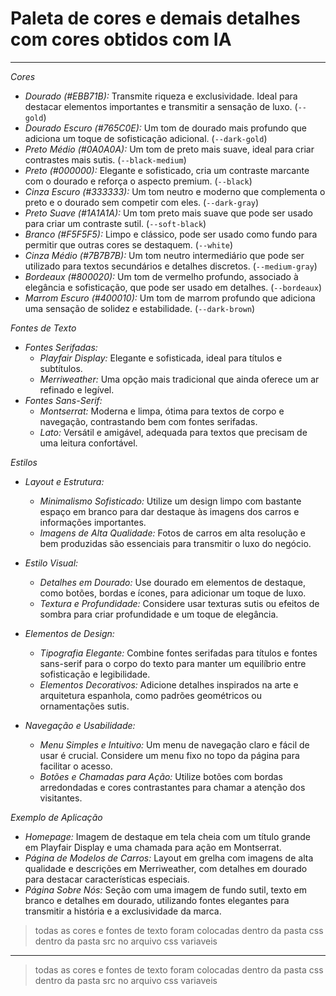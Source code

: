 # Paleta de cores e demais detalhes com cores obtidos com IA

---

*Cores*
- *Dourado (#EBB71B):* Transmite riqueza e exclusividade. Ideal para destacar elementos importantes e transmitir a sensação de luxo. (`--gold`)
- *Dourado Escuro (#765C0E):* Um tom de dourado mais profundo que adiciona um toque de sofisticação adicional. (`--dark-gold`)
- *Preto Médio (#0A0A0A):* Um tom de preto mais suave, ideal para criar contrastes mais sutis. (`--black-medium`)
- *Preto (#000000):* Elegante e sofisticado, cria um contraste marcante com o dourado e reforça o aspecto premium. (`--black`)
- *Cinza Escuro (#333333):* Um tom neutro e moderno que complementa o preto e o dourado sem competir com eles. (`--dark-gray`)
- *Preto Suave (#1A1A1A):* Um tom preto mais suave que pode ser usado para criar um contraste sutil. (`--soft-black`)
- *Branco (#F5F5F5):* Limpo e clássico, pode ser usado como fundo para permitir que outras cores se destaquem. (`--white`)
- *Cinza Médio (#7B7B7B):* Um tom neutro intermediário que pode ser utilizado para textos secundários e detalhes discretos. (`--medium-gray`)
- *Bordeaux (#800020):* Um tom de vermelho profundo, associado à elegância e sofisticação, que pode ser usado em detalhes. (`--bordeaux`)
- *Marrom Escuro (#400010):* Um tom de marrom profundo que adiciona uma sensação de solidez e estabilidade. (`--dark-brown`)

*Fontes de Texto*
- *Fontes Serifadas:*
  - *Playfair Display:* Elegante e sofisticada, ideal para títulos e subtítulos.
  - *Merriweather:* Uma opção mais tradicional que ainda oferece um ar refinado e legível.
- *Fontes Sans-Serif:*
  - *Montserrat:* Moderna e limpa, ótima para textos de corpo e navegação, contrastando bem com fontes serifadas.
  - *Lato:* Versátil e amigável, adequada para textos que precisam de uma leitura confortável.

*Estilos*
- *Layout e Estrutura:*
  - *Minimalismo Sofisticado:* Utilize um design limpo com bastante espaço em branco para dar destaque às imagens dos carros e informações importantes.
  - *Imagens de Alta Qualidade:* Fotos de carros em alta resolução e bem produzidas são essenciais para transmitir o luxo do negócio.

- *Estilo Visual:*
  - *Detalhes em Dourado:* Use dourado em elementos de destaque, como botões, bordas e ícones, para adicionar um toque de luxo.
  - *Textura e Profundidade:* Considere usar texturas sutis ou efeitos de sombra para criar profundidade e um toque de elegância.

- *Elementos de Design:*
  - *Tipografia Elegante:* Combine fontes serifadas para títulos e fontes sans-serif para o corpo do texto para manter um equilíbrio entre sofisticação e legibilidade.
  - *Elementos Decorativos:* Adicione detalhes inspirados na arte e arquitetura espanhola, como padrões geométricos ou ornamentações sutis.

- *Navegação e Usabilidade:*
  - *Menu Simples e Intuitivo:* Um menu de navegação claro e fácil de usar é crucial. Considere um menu fixo no topo da página para facilitar o acesso.
  - *Botões e Chamadas para Ação:* Utilize botões com bordas arredondadas e cores contrastantes para chamar a atenção dos visitantes.

*Exemplo de Aplicação*
- *Homepage:* Imagem de destaque em tela cheia com um título grande em Playfair Display e uma chamada para ação em Montserrat.
- *Página de Modelos de Carros:* Layout em grelha com imagens de alta qualidade e descrições em Merriweather, com detalhes em dourado para destacar características especiais.
- *Página Sobre Nós:* Seção com uma imagem de fundo sutil, texto em branco e detalhes em dourado, utilizando fontes elegantes para transmitir a história e a exclusividade da marca.

> todas as cores e fontes de texto foram colocadas dentro da pasta css dentro da pasta src no arquivo css variaveis

---

> todas as cores e fontes de texto foram colocadas dentro da pasta css dentro da pasta src no arquivo css variaveis